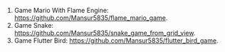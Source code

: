 1. Game Mario With Flame Engine: https://github.com/Mansur5835/flame_mario_game.
2. Game Snake: https://github.com/Mansur5835/snake_game_from_grid_view.
3. Game Flutter Bird: https://github.com/Mansur5835/flutter_bird_game.

